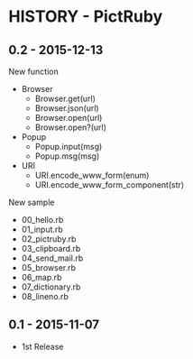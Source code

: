 # HISTORY - PictRuby

## 0.2 - 2015-12-13

New function

- Browser
  - Browser.get(url)
  - Browser.json(url)
  - Browser.open(url)
  - Browser.open?(url)
- Popup
  - Popup.input(msg)
  - Popup.msg(msg)
- URI
  - URI.encode_www_form(enum)
  - URI.encode_www_form_component(str)

New sample

- 00_hello.rb
- 01_input.rb
- 02_pictruby.rb
- 03_clipboard.rb
- 04_send_mail.rb
- 05_browser.rb
- 06_map.rb
- 07_dictionary.rb
- 08_lineno.rb


## 0.1 - 2015-11-07

- 1st Release

